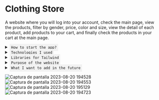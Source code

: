 # Clothing Store

A website where you will log into your account, check the main page, view the products, filter by gender, price, color and size, view the detail of each product, add products to your cart, and finally check the products in your cart at the main page.

<details>
<summary><code style="background-color: #f2f2f2; padding: 5px;">How to start the app?</code></summary>
- Clone the repository in your computer.
<br>
- Change your directory to the "client" folder.
<br>
- Write "npm install" on your console to install the dependencies.
<br>
- Write "npm run dev" on your console to run the app.
<br>
- Go to "http://localhost:5173/" URL and check it out. 👌
</details>

<details>
<summary><code style="background-color: #f2f2f2; padding: 5px;">Technologies I used</code></summary>
- JavaScript.
<br>
- React.
<br>
- Redux Toolkit.
<br>
- Tailwind.
</details>

<details>
<summary><code style="background-color: #f2f2f2; padding: 5px;">Libraries for Tailwind</code></summary>
- MaterialTailwind.
<br>
- Flowbite.
</details>

<details>
<summary><code style="background-color: #f2f2f2; padding: 5px;">Purpose of the website</code></summary>
I wanted to improve my front-end development skills with all these technologies, especially with Redux Toolkit.
</details>

<details>
<summary><code style="background-color: #f2f2f2; padding: 5px;">What I want to add in the future</code></summary>
- Wishlist/Favorites component.
<br>
- Payment with Stripe.
<br>
- Searchbar component.
<br>
- Slider/Carrousel automatically moves to one side.
<br>
- Button size for the shoes.
<br>
- Button to go back to the main page when the user is in the products list or in the detail.
</details>

![Captura de pantalla 2023-08-20 194528](https://github.com/LiamOtegui/clothing-store/assets/62453315/e670bb9f-76a0-416d-b170-333da85dec9f)
![Captura de pantalla 2023-08-20 194553](https://github.com/LiamOtegui/clothing-store/assets/62453315/9bd5d615-c236-4189-b03d-11af0af7ddf0)
![Captura de pantalla 2023-08-20 195129](https://github.com/LiamOtegui/clothing-store/assets/62453315/0feb7a13-46d2-48ef-82d4-afb7c139f164)
![Captura de pantalla 2023-08-20 194723](https://github.com/LiamOtegui/clothing-store/assets/62453315/52316b68-4b7c-4828-ab75-287dbe5ad3fa)
